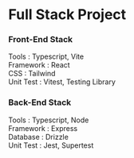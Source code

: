 # Full Stack Project

### Front-End Stack

Tools : Typescript, Vite  
Framework : React  
CSS : Tailwind  
Unit Test : Vitest, Testing Library  

### Back-End Stack

Tools : Typescript, Node  
Framework : Express  
Database : Drizzle  
Unit Test : Jest, Supertest  

